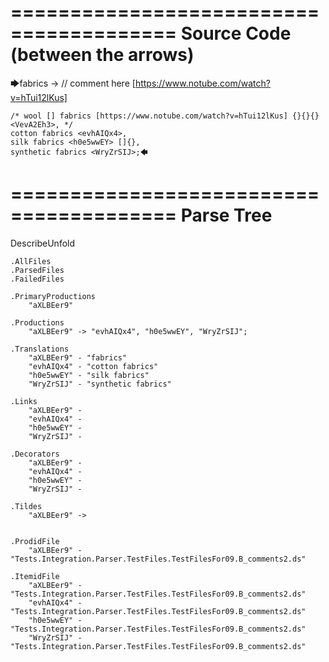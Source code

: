 ========================================
Source Code (between the arrows)
========================================

🡆fabrics <aXLBEer9> -> // comment here [https://www.notube.com/watch?v=hTui12lKus]

    /* wool [] fabrics [https://www.notube.com/watch?v=hTui12lKus] {}{}{} <VevA2Eh3>, */
    cotton fabrics <evhAIQx4>,
    silk fabrics <h0e5wwEY> []{},
    synthetic fabrics <WryZrSIJ>;🡄

========================================
Parse Tree
========================================
DescribeUnfold

    .AllFiles
    .ParsedFiles
    .FailedFiles

    .PrimaryProductions
        "aXLBEer9" 

    .Productions
        "aXLBEer9" -> "evhAIQx4", "h0e5wwEY", "WryZrSIJ";

    .Translations
        "aXLBEer9" - "fabrics"
        "evhAIQx4" - "cotton fabrics"
        "h0e5wwEY" - "silk fabrics"
        "WryZrSIJ" - "synthetic fabrics"

    .Links
        "aXLBEer9" - 
        "evhAIQx4" - 
        "h0e5wwEY" - 
        "WryZrSIJ" - 

    .Decorators
        "aXLBEer9" - 
        "evhAIQx4" - 
        "h0e5wwEY" - 
        "WryZrSIJ" - 

    .Tildes
        "aXLBEer9" -> 


    .ProdidFile
        "aXLBEer9" - "Tests.Integration.Parser.TestFiles.TestFilesFor09.B_comments2.ds"

    .ItemidFile
        "aXLBEer9" - "Tests.Integration.Parser.TestFiles.TestFilesFor09.B_comments2.ds"
        "evhAIQx4" - "Tests.Integration.Parser.TestFiles.TestFilesFor09.B_comments2.ds"
        "h0e5wwEY" - "Tests.Integration.Parser.TestFiles.TestFilesFor09.B_comments2.ds"
        "WryZrSIJ" - "Tests.Integration.Parser.TestFiles.TestFilesFor09.B_comments2.ds"

